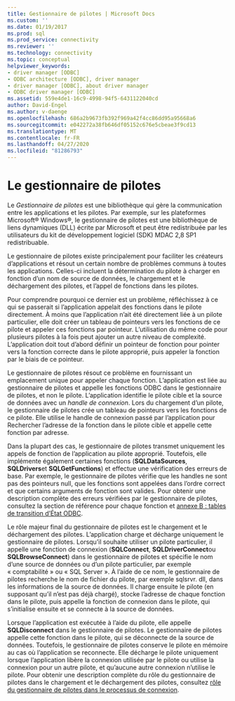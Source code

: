 ```yaml
---
title: Gestionnaire de pilotes | Microsoft Docs
ms.custom: ''
ms.date: 01/19/2017
ms.prod: sql
ms.prod_service: connectivity
ms.reviewer: ''
ms.technology: connectivity
ms.topic: conceptual
helpviewer_keywords:
- driver manager [ODBC]
- ODBC architecture [ODBC], driver manager
- driver manager [ODBC], about driver manager
- ODBC driver manager [ODBC]
ms.assetid: 559e4de1-16c9-4998-94f5-6431122040cd
author: David-Engel
ms.author: v-daenge
ms.openlocfilehash: 686a2b9673fb392f969a42f4cc86dd95a95668a6
ms.sourcegitcommit: e042272a38fb646df05152c676e5cbeae3f9cd13
ms.translationtype: MT
ms.contentlocale: fr-FR
ms.lasthandoff: 04/27/2020
ms.locfileid: "81286793"
---
```

# <a name="the-driver-manager"></a>Le gestionnaire de pilotes
Le *Gestionnaire de pilotes* est une bibliothèque qui gère la communication entre les applications et les pilotes. Par exemple, sur les plateformes Microsoft® Windows®, le gestionnaire de pilotes est une bibliothèque de liens dynamiques (DLL) écrite par Microsoft et peut être redistribuée par les utilisateurs du kit de développement logiciel (SDK) MDAC 2,8 SP1 redistribuable.  
  
 Le gestionnaire de pilotes existe principalement pour faciliter les créateurs d’applications et résout un certain nombre de problèmes communs à toutes les applications. Celles-ci incluent la détermination du pilote à charger en fonction d’un nom de source de données, le chargement et le déchargement des pilotes, et l’appel de fonctions dans les pilotes.  
  
 Pour comprendre pourquoi ce dernier est un problème, réfléchissez à ce qui se passerait si l’application appelait des fonctions dans le pilote directement. À moins que l’application n’ait été directement liée à un pilote particulier, elle doit créer un tableau de pointeurs vers les fonctions de ce pilote et appeler ces fonctions par pointeur. L’utilisation du même code pour plusieurs pilotes à la fois peut ajouter un autre niveau de complexité. L’application doit tout d’abord définir un pointeur de fonction pour pointer vers la fonction correcte dans le pilote approprié, puis appeler la fonction par le biais de ce pointeur.  
  
 Le gestionnaire de pilotes résout ce problème en fournissant un emplacement unique pour appeler chaque fonction. L’application est liée au gestionnaire de pilotes et appelle les fonctions ODBC dans le gestionnaire de pilotes, et non le pilote. L’application identifie le pilote cible et la source de données avec un *handle de connexion*. Lors du chargement d’un pilote, le gestionnaire de pilotes crée un tableau de pointeurs vers les fonctions de ce pilote. Elle utilise le handle de connexion passé par l’application pour Rechercher l’adresse de la fonction dans le pilote cible et appelle cette fonction par adresse.  
  
 Dans la plupart des cas, le gestionnaire de pilotes transmet uniquement les appels de fonction de l’application au pilote approprié. Toutefois, elle implémente également certaines fonctions (**SQLDataSources**, **SQLDrivers**et **SQLGetFunctions**) et effectue une vérification des erreurs de base. Par exemple, le gestionnaire de pilotes vérifie que les handles ne sont pas des pointeurs null, que les fonctions sont appelées dans l’ordre correct et que certains arguments de fonction sont valides. Pour obtenir une description complète des erreurs vérifiées par le gestionnaire de pilotes, consultez la section de référence pour chaque fonction et [annexe B : tables de transition d’État ODBC](../../odbc/reference/appendixes/appendix-b-odbc-state-transition-tables.md).  
  
 Le rôle majeur final du gestionnaire de pilotes est le chargement et le déchargement des pilotes. L’application charge et décharge uniquement le gestionnaire de pilotes. Lorsqu’il souhaite utiliser un pilote particulier, il appelle une fonction de connexion (**SQLConnect**, **SQLDriverConnect**ou **SQLBrowseConnect**) dans le gestionnaire de pilotes et spécifie le nom d’une source de données ou d’un pilote particulier, par exemple « comptabilité » ou « SQL Server ». À l’aide de ce nom, le gestionnaire de pilotes recherche le nom de fichier du pilote, par exemple sqlsrvr. dll, dans les informations de la source de données. Il charge ensuite le pilote (en supposant qu’il n’est pas déjà chargé), stocke l’adresse de chaque fonction dans le pilote, puis appelle la fonction de connexion dans le pilote, qui s’initialise ensuite et se connecte à la source de données.  
  
 Lorsque l’application est exécutée à l’aide du pilote, elle appelle **SQLDisconnect** dans le gestionnaire de pilotes. Le gestionnaire de pilotes appelle cette fonction dans le pilote, qui se déconnecte de la source de données. Toutefois, le gestionnaire de pilotes conserve le pilote en mémoire au cas où l’application se reconnecte. Elle décharge le pilote uniquement lorsque l’application libère la connexion utilisée par le pilote ou utilise la connexion pour un autre pilote, et qu’aucune autre connexion n’utilise le pilote. Pour obtenir une description complète du rôle du gestionnaire de pilotes dans le chargement et le déchargement des pilotes, consultez [rôle du gestionnaire de pilotes dans le processus de connexion](../../odbc/reference/develop-app/driver-manager-s-role-in-the-connection-process.md).
